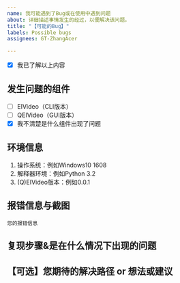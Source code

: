 ```yaml
---
name: 我可能遇到了Bug或在使用中遇到问题
about: 详细描述事情发生的经过，以便解决该问题。
title: "【可能的Bug】"
labels: Possible bugs
assignees: GT-ZhangAcer

---
```


<!--  请务必填写以下内容，不合规的Issue将不会被高优处理且可能会有直接Close的待遇  -->  
- [x] 我已了解以上内容

## 发生问题的组件
- [ ] EIVideo（CLI版本）
- [ ] QEIVideo（GUI版本）
- [x] 我不清楚是什么组件出现了问题

## 环境信息
<!--  若提供了其他可能与问题相关的环境信息，可能会更有助于问题的解决  -->    
1. 操作系统：例如Windows10 1608  
2. 解释器环境：例如Python 3.2  
3. (Q)EIVideo版本：例如0.0.1  

## 报错信息与截图
<!--  请以图片形式上传报错截图，报错信息请用以下格式进行包装，避免出现格式问题引发的视觉崩塌效果  -->    
``` 
您的报错信息
```

## 复现步骤&是在什么情况下出现的问题
<!--  请详细描述问题的发生过程 -->

## 【可选】您期待的解决路径 or 想法或建议
